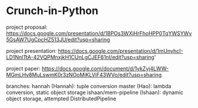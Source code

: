 # Crunch-in-Python

project proposal: https://docs.google.com/presentation/d/1BPOs3WXjHrFhoHPP0TqYWSYWy5GsAW7UgCpcHZ513JU/edit?usp=sharing

project presentation: https://docs.google.com/presentation/d/1mUnyhcI-LD1NnlTtA-42VQPMnxjkH1CUnLgCJEF61nI/edit?usp=sharing'

project paper: https://docs.google.com/document/d/1ykZyj4LWW-MGmLHv8MuLswmK0r3zNOoMiKLViF43WVo/edit?usp=sharing

branches:
hannah (Hannah): tuple conversion
master (Hao): lambda conversion, static object storage
ishaan/mem-pipeline (Ishaan): dynamic object storage, attempted DistributedPipeline
